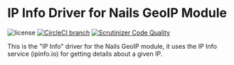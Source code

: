 # IP Info Driver for Nails GeoIP Module

![license](https://img.shields.io/badge/license-MIT-green.svg)
[![CircleCI branch](https://img.shields.io/circleci/project/github/nails/driver-geo-ip-ipinfo.svg)](https://circleci.com/gh/nails/driver-geo-ip-ipinfo)
[![Scrutinizer Code Quality](https://scrutinizer-ci.com/g/nails/driver-geo-ip-ipinfo/badges/quality-score.png)](https://scrutinizer-ci.com/g/nails/driver-geo-ip-ipinfo)

This is the "IP Info" driver for the Nails GeoIP module, it uses the IP Info service (ipinfo.io) for getting details about a given IP.
